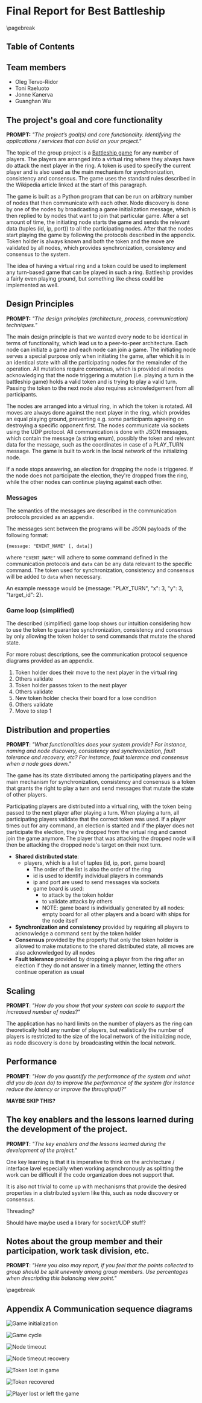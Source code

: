 # Final Report for Best Battleship

\pagebreak

## Table of Contents

## Team members

- Oleg Tervo-Ridor
- Toni Raeluoto
- Jonne Kanerva 
- Guanghan Wu

## The project's goal and core functionality

**PROMPT:** *"The project’s goal(s) and core functionality. Identifying the applications / services that can build on your project."*

The topic of the group project is a [Battleship game](https://en.wikipedia.org/wiki/Battleship_(game)) for any number of players. The players are arranged into a virtual ring where they always have do attack the next player in the ring. A token is used to specify the current player and is also used as the main mechanism for synchronization, consistency and consensus. The game uses the standard rules described in the Wikipedia article linked at the start of this paragraph.

The game is built as a Python program that can be run on arbitrary number of nodes that then communicate with each other. Node discovery is done by one of the nodes by broadcasting a game initialization message, which is then replied to by nodes that want to join that particular game. After a set amount of time, the initiating node starts the game and sends the relevant data (tuples (id, ip, port)) to all the participating nodes. After that the nodes start playing the game by following the protocols described in the appendix. Token holder is always known and both the token and the move are validated by all nodes, which provides synchronization, consistency and consensus to the system.

The idea of having a virtual ring and a token could be used to implement any turn-based game that can be played in such a ring. Battleship provides a fairly even playing ground, but something like chess could be implemented as well.

## Design Principles

**PROMPT:** *"The design principles (architecture, process, communication) techniques."*

The main design principle is that we wanted every node to be identical in terms of functionality, which lead us to a peer-to-peer architecture. Each node can initiate a game and each node can join a game. The initiating node serves a special purpose only when initiating the game, after which it is in an identical state with all the participating nodes for the remainder of the operation. All mutations require consensus, which is provided all nodes acknowledging that the node triggering a mutation (i.e. playing a turn in the battleship game) holds a valid token and is trying to play a valid turn. Passing the token to the next node also requires acknowledgement from all participants.

The nodes are arranged into a virtual ring, in which the token is rotated. All moves are always done against the next player in the ring, which provides an equal playing ground, preventing e.g. some participants agreeing on destroying a specific opponent first. The nodes communicate via sockets using the UDP protocol. All communication is done with JSON messages, which contain the message (a string enum), possibly the token and relevant data for the message, such as the coordinates in case of a PLAY_TURN message. The game is built to work in the local network of the initializing node.

If a node stops answering, an election for dropping the node is triggered. If the node does not participate the election, they're dropped from the ring, while the other nodes can continue playing against each other.

### Messages

The semantics of the messages are described in the communication protocols provided as an appendix.

The messages sent between the programs will be JSON payloads of the following format:
```
{message: "EVENT_NAME" [, data]}
```

where `"EVENT_NAME"` will adhere to some command defined in the communication protocols and `data` can be any data relevant to the specific command. The token used for synchronization, consistency and consensus will be added to `data` when necessary.

An example message would be {message: "PLAY_TURN", "x": 3, "y": 3, "target_id": 2}.

### Game loop (simplified)

The described (simplified) game loop shows our intuition considering how to use the token to guarantee synchronization, consistency and consensus by only allowing the token holder to send commands that mutate the shared state.

For more robust descriptions, see the communication protocol sequence diagrams provided as an appendix.

1. Token holder does their move to the next player in the virtual ring
2. Others validate
3. Token holder passes token to the next player
4. Others validate
5. New token holder checks their board for a lose condition
6. Others validate
7. Move to step 1

## Distribution and properties

**PROMPT**: *"What functionalities does your system provide? For instance, naming and node discovery,
consistency and synchronization, fault tolerance and recovery, etc? For instance, fault tolerance
and consensus when a node goes down."*

The game has its state distributed among the participating players and the main mechanism for synchronization, consistency and consensus is a token that grants the right to play a turn and send messages that mutate the state of other players.

Participating players are distributed into a virtual ring, with the token being passed to the next player after playing a turn. When playing a turn, all participating players validate that the correct token was used. If a player times out for any command, an election is started and if the player does not participate the election, they're dropped from the virtual ring and cannot join the game anymore. The player that was attacking the dropped node will then be attacking the dropped node's target on their next turn.

- **Shared distributed state**:
    - players, which is a list of tuples (id, ip, port, game board)
        - The order of the list is also the order of the ring
        - id is used to identify individual players in commands
        - ip and port are used to send messages via sockets
        - game board is used:
            - to attack by the token holder
            - to validate attacks by others
            - NOTE: game board is individually generated by all nodes: empty board for all other players and a board with ships for the node itself
- **Synchronization and consistency** provided by requiring all players to acknowledge a command sent by the token holder
- **Consensus** provided by the property that only the token holder is allowed to make mutations to the shared distributed state, all moves are also acknowledged by all nodes
- **Fault tolerance** provided by dropping a player from the ring after an election if they do not answer in a timely manner, letting the others continue operation as usual

## Scaling

**PROMPT**: *"How do you show that your system can scale to support the increased number of nodes?"*

The application has no hard limits on the number of players as the ring can theoretically hold any number of players, but realistically the number of players is restricted to the size of the local network of the initializing node, as node discovery is done by broadcasting within the local network.

## Performance

**PROMPT**: *"How do you quantify the performance of the system and what did you do (can do) to improve the performance of the system (for instance reduce the latency or improve the throughput)?"*

**MAYBE SKIP THIS?**

## The key enablers and the lessons learned during the development of the project.

**PROMPT**: *"The key enablers and the lessons learned during the development of the project."*

One key learning is that it is imperative to think on the architecture / interface lavel especially when working asynchronously as splitting the work can be difficult if the code organization does not support that.

It is also not trivial to come up with mechanisms that provide the desired properties in a distributed system like this, such as node discovery or consensus.

Threading?

Should have maybe used a library for socket/UDP stuff?

## Notes about the group member and their participation, work task division, etc.

**PROMPT**: *"Here you also may report, if you feel that the points collected to group should be split unevenly among group members. Use percentages when descripting this balancing view point."*

\pagebreak

## Appendix A Communication sequence diagrams

![Game initialization](../protocols/1-Start.jpg)

![Game cycle](../protocols/2-GameCycle.jpg)

![Node timeout](../protocols/3-Timeout.jpg)

![Node timeout recovery](../protocols/4-TimeoutNodeRecovered.jpg)

![Token lost in game](../protocols/5-TokenLost.jpg)

![Token recovered](../protocols/6-TokenNodeRecovered.jpg)

![Player lost or left the game](../protocols/7-PlayerLostOrSurrendered.jpg)
